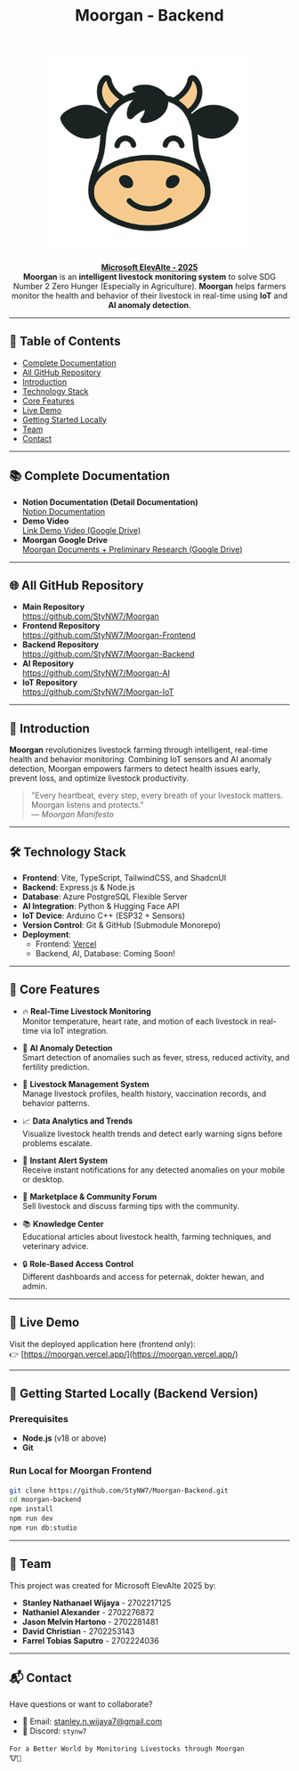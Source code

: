 <h1 align="center"> Moorgan - Backend </h1> <br>
<p align="center">
  <a href="">
    <img alt="Moorgan" title="Moorgan" src="./Images/logo.png" width="360px">
  </a>
</p>

<p align="center">
  <a href="https://education.elevaite.id/" target="_blank"><b>Microsoft ElevAIte - 2025</b></a><br>
  <b>Moorgan</b> is an <b>intelligent livestock monitoring system</b> to solve SDG Number 2 Zero Hunger (Especially in Agriculture).
  <b>Moorgan</b>  helps farmers monitor the health and behavior of their livestock in real-time using <b>IoT</b> and <b>AI anomaly detection</b>.
</p>

---

## 📃 Table of Contents
- [Complete Documentation](#📚-complete-documentation)
- [All GitHub Repository](#🌐-all-github-repository)
- [Introduction](#🌟-introduction)
- [Technology Stack](#🛠️-technology-stack)
- [Core Features](#🧩-core-features)
- [Live Demo](#🚀-live-demo)
- [Getting Started Locally](#🧰-getting-started-locally-backend-version)
- [Team](#👥-team)
- [Contact](#📬-contact)


---

## 📚 Complete Documentation

<ul>
    <li><b>Notion Documentation (Detail Documentation)</b></li>
    <a href="https://stanley-n-wijaya.notion.site/Moorgan-Documentation-1df73555b71f80fd9fd9dbfc655ce5a7?pvs=4">Notion Documentation</a>
    <li><b>Demo Video</b></li>
    <a href="https://drive.google.com/drive/folders/1XjZfySvS92iNH79hF5l6FU3b2-mCguZh?usp=sharing">Link Demo Video (Google Drive)</a>
    <li><b>Moorgan Google Drive</b></li>
    <a href="https://drive.google.com/drive/folders/1Slexo254LAhwieCQazA-peBe4Vl8fZJ5?usp=sharing">Moorgan Documents + Preliminary Research (Google Drive)</a>
</ul>

---

## 🌐 All GitHub Repository

<ul>
    <li><b>Main Repository</b></li>
    <a href="https://github.com/StyNW7/Moorgan">https://github.com/StyNW7/Moorgan</a>
    <li><b>Frontend Repository</b></li>
    <a href="https://github.com/StyNW7/Moorgan-Frontend">https://github.com/StyNW7/Moorgan-Frontend</a>
    <li><b>Backend Repository</b></li>
    <a href="https://github.com/StyNW7/Moorgan-Backend">https://github.com/StyNW7/Moorgan-Backend</a>
    <li><b>AI Repository</b></li>
    <a href="https://github.com/StyNW7/Moorgan-AI">https://github.com/StyNW7/Moorgan-AI</a>
    <li><b>IoT Repository</b></li>
    <a href="https://github.com/StyNW7/Moorgan-IoT">https://github.com/StyNW7/Moorgan-IoT</a>
</ul>

---


## 🌟 Introduction
**Moorgan** revolutionizes livestock farming through intelligent, real-time health and behavior monitoring. Combining IoT sensors and AI anomaly detection, Moorgan empowers farmers to detect health issues early, prevent loss, and optimize livestock productivity.
> "Every heartbeat, every step, every breath of your livestock matters. Moorgan listens and protects."   
> — *Moorgan Manifesto*

---

## 🛠️ Technology Stack
- **Frontend**: Vite, TypeScript, TailwindCSS, and ShadcnUI
- **Backend**: Express.js & Node.js
- **Database**: Azure PostgreSQL Flexible Server
- **AI Integration**: Python  & Hugging Face API
- **IoT Device**: Arduino C++ (ESP32 + Sensors)
- **Version Control**: Git & GitHub (Submodule Monorepo)
- **Deployment**:
  - Frontend: [Vercel](https://vercel.com)
  - Backend, AI, Database: Coming Soon!

---

## 🧩 Core Features

- 🔥 **Real-Time Livestock Monitoring**  
  Monitor temperature, heart rate, and motion of each livestock in real-time via IoT integration.

- 🧠 **AI Anomaly Detection**  
  Smart detection of anomalies such as fever, stress, reduced activity, and fertility prediction.

- 🐄 **Livestock Management System**  
  Manage livestock profiles, health history, vaccination records, and behavior patterns.

- 📈 **Data Analytics and Trends**  
  Visualize livestock health trends and detect early warning signs before problems escalate.

- 🚨 **Instant Alert System**  
  Receive instant notifications for any detected anomalies on your mobile or desktop.

- 🛒 **Marketplace & Community Forum**  
  Sell livestock and discuss farming tips with the community.

- 📚 **Knowledge Center**  
  Educational articles about livestock health, farming techniques, and veterinary advice.

- 🔒 **Role-Based Access Control**  
  Different dashboards and access for peternak, dokter hewan, and admin.

---

## 🚀 Live Demo
Visit the deployed application here (frontend only):
<br>
👉 [https://moorgan.vercel.app/](https://moorgan.vercel.app/)

---

## 🧰 Getting Started Locally (Backend Version)

### Prerequisites
- **Node.js** (v18 or above)
- **Git**

### Run Local for Moorgan Frontend
```bash
git clone https://github.com/StyNW7/Moorgan-Backend.git
cd moorgan-backend
npm install
npm run dev
npm run db:studio
```

---

## 👥 Team
This project was created for Microsoft ElevAIte 2025 by:

- **Stanley Nathanael Wijaya** - 2702217125
- **Nathaniel Alexander** - 2702276872
- **Jason Melvin Hartono** - 2702281481
- **David Christian** - 2702253143
- **Farrel Tobias Saputro** - 2702224036

---

## 📬 Contact
Have questions or want to collaborate?

- 📧 Email: stanley.n.wijaya7@gmail.com
- 💬 Discord: `stynw7`

<code>For a Better World by Monitoring Livestocks through Moorgan 🐮🌿</code>